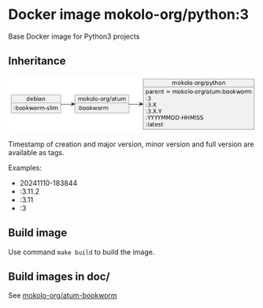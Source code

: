 # Docker image mokolo-org/python:3

Base Docker image for Python3 projects

## Inheritance

![Inheritance](doc/inheritance.png)

Timestamp of creation and major version, minor version
and full version are available as tags.

Examples:

- 20241110-183844
- :3.11.2
- :3.11
- :3

## Build image

Use command `make build` to build the image.

## Build images in doc/

See [mokolo-org/atum-bookworm](https://github.com/fredvos/atum-bookworm?tab=readme-ov-file#build-images-in-doc)
